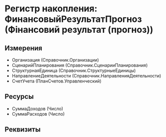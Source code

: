 ﻿# Регистр накопления: ФинансовыйРезультатПрогноз (Фінансовий результат (прогноз))

## Измерения

- Организация (Справочник.Организации)
- СценарийПланирования (Справочник.СценарииПланирования)
- СтруктурнаяЕдиница (Справочник.СтруктурныеЕдиницы)
- НаправлениеДеятельности (Справочник.НаправленияДеятельности)
- СчетУчета (ПланСчетов.Управленческий)

## Ресурсы

- СуммаДоходов (Число)
- СуммаРасходов (Число)

## Реквизиты


